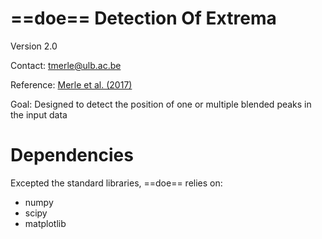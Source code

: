 # ==doe== Detection Of Extrema 

Version 2.0 

Contact: tmerle@ulb.ac.be 

Reference: [Merle et al. (2017)](https://ui.adsabs.harvard.edu/abs/2017A%26A...608A..95M/abstract)

Goal: Designed to detect the position of one or multiple blended peaks in the input data

# Dependencies

Excepted the standard libraries, ==doe== relies on:
- numpy
- scipy
- matplotlib

